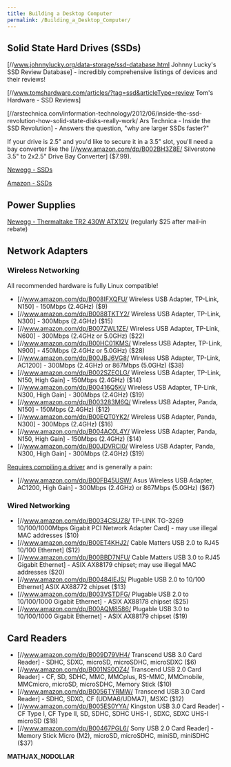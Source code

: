 ```yaml
---
title: Building a Desktop Computer
permalink: /Building_a_Desktop_Computer/
---
```


Solid State Hard Drives (SSDs)
------------------------------

\[//www.johnnylucky.org/data-storage/ssd-database.html Johnny Lucky's SSD Review Database\] - incredibly comprehensive listings of devices and their reviews!

\[//www.tomshardware.com/articles/?tag=ssd&articleType=review Tom's Hardware - SSD Reviews\]

\[//arstechnica.com/information-technology/2012/06/inside-the-ssd-revolution-how-solid-state-disks-really-work/ Ars Technica - Inside the SSD Revolution\] - Answers the question, "why are larger SSDs faster?"

If your drive is 2.5" and you'd like to secure it in a 3.5" slot, you'll need a bay converter like the \[//www.amazon.com/dp/B002BH3Z8E/ Silverstone 3.5" to 2x2.5" Drive Bay Converter\] ($7.99).

[Newegg - SSDs](http://www.newegg.com/SSDs/Category/ID-119)

[Amazon - SSDs](http://www.amazon.com/b/ref=pc_HD_ct_6_SSD?ie=UTF8&node=1292116011)

Power Supplies
--------------

[Newegg - Thermaltake TR2 430W ATX12V](http://www.newegg.com/Product/Product.aspx?Item=N82E16817153023) (regularly $25 after mail-in rebate)

Network Adapters
----------------

### Wireless Networking

All recommended hardware is fully Linux compatible!

-   \[//www.amazon.com/dp/B008IFXQFU/ Wireless USB Adapter, TP-Link, N150\] - 150Mbps (2.4GHz) ($9)
-   \[//www.amazon.com/dp/B0088TKTY2/ Wireless USB Adapter, TP-Link, N300\] - 300Mbps (2.4GHz) ($15)
-   \[//www.amazon.com/dp/B007ZWL1ZE/ Wireless USB Adapter, TP-Link, N600\] - 300Mbps (2.4GHz or 5.0GHz) ($22)
-   \[//www.amazon.com/dp/B00HC01KMS/ Wireless USB Adapter, TP-Link, N900\] - 450Mbps (2.4GHz or 5.0GHz) ($28)
-   \[//www.amazon.com/dp/B00JBJ6VG8/ Wireless USB Adapter, TP-Link, AC1200\] - 300Mbps (2.4GHz) or 867Mbps (5.0GHz) ($38)
-   \[//www.amazon.com/dp/B002SZEOLG/ Wireless USB Adapter, TP-Link, N150, High Gain\] - 150Mbps (2.4GHz) ($14)
-   \[//www.amazon.com/dp/B00416Q5KI/ Wireless USB Adapter, TP-Link, N300, High Gain\] - 300Mbps (2.4GHz) ($19)
-   \[//www.amazon.com/dp/B003283M6Q/ Wireless USB Adapter, Panda, N150\] - 150Mbps (2.4GHz) ($12)
-   \[//www.amazon.com/dp/B00EQT0YK2/ Wireless USB Adapter, Panda, N300\] - 300Mbps (2.4GHz) ($16)
-   \[//www.amazon.com/dp/B004AC0L4Y/ Wireless USB Adapter, Panda, N150, High Gain\] - 150Mbps (2.4GHz) ($14)
-   \[//www.amazon.com/dp/B00JDVRCI0/ Wireless USB Adapter, Panda, N300, High Gain\] - 300Mbps (2.4GHz) ($19)

[Requires compiling a driver](http://askubuntu.com/questions/404881/how-do-i-install-an-asus-usb-ac56-wifi-adapter) and is generally a pain:

-   \[//www.amazon.com/dp/B00FB45USW/ Asus Wireless USB Adapter, AC1200, High Gain\] - 300Mbps (2.4GHz) or 867Mbps (5.0GHz) ($67)

### Wired Networking

-   \[//www.amazon.com/dp/B0034CSUZ8/ TP-LINK TG-3269 10/100/1000Mbps Gigabit PCI Network Adapter Card\] - may use illegal MAC addresses ($10)
-   \[//www.amazon.com/dp/B00ET4KHJ2/ Cable Matters USB 2.0 to RJ45 10/100 Ethernet\] ($12)
-   \[//www.amazon.com/dp/B00BBD7NFU/ Cable Matters USB 3.0 to RJ45 Gigabit Ethernet\] - ASIX AX88179 chipset; may use illegal MAC addresses ($20)
-   \[//www.amazon.com/dp/B00484IEJS/ Plugable USB 2.0 to 10/100 Ethernet\] ASIX AX88772 chipset ($13)
-   \[//www.amazon.com/dp/B003VSTDFG/ Plugable USB 2.0 to 10/100/1000 Gigabit Ethernet\] - ASIX AX88178 chipset ($25)
-   \[//www.amazon.com/dp/B00AQM8586/ Plugable USB 3.0 to 10/100/1000 Gigabit Ethernet\] - ASIX AX88179 chipset ($19)

Card Readers
------------

-   \[//www.amazon.com/dp/B009D79VH4/ Transcend USB 3.0 Card Reader\] - SDHC, SDXC, microSD, microSDHC, microSDXC ($6)
-   \[//www.amazon.com/dp/B001NS0OZ4/ Transcend USB 2.0 Card Reader\] - CF, SD, SDHC, MMC, MMCplus, RS-MMC, MMCmobile, MMCmicro, microSD, microSDHC, Memory Stick ($10)
-   \[//www.amazon.com/dp/B0056TYRMW/ Transcend USB 3.0 Card Reader\] - SDHC, SDXC, CF (UDMA6/UDMA7), MSXC ($12)
-   \[//www.amazon.com/dp/B005ES0YYA/ Kingston USB 3.0 Card Reader\] - CF Type I, CF Type II, SD, SDHC, SDHC UHS-I , SDXC, SDXC UHS-I microSD ($18)
-   \[//www.amazon.com/dp/B00467PGL6/ Sony USB 2.0 Card Reader\] - Memory Stick Micro (M2), microSD, microSDHC, miniSD, miniSDHC ($37)

__MATHJAX_NODOLLAR__
